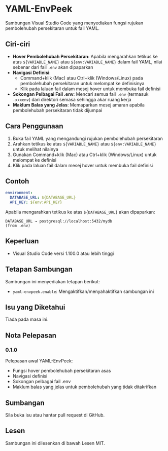 # YAML-EnvPeek

Sambungan Visual Studio Code yang menyediakan fungsi rujukan pembolehubah persekitaran untuk fail YAML.

## Ciri-ciri

- **Hover Pembolehubah Persekitaran**: Apabila mengarahkan tetikus ke atas `${VARIABLE_NAME}` atau `${env:VARIABLE_NAME}` dalam fail YAML, nilai sebenar dari fail `.env` akan dipaparkan
- **Navigasi Definisi**: 
  - Command+klik (Mac) atau Ctrl+klik (Windows/Linux) pada pembolehubah persekitaran untuk melompat ke definisinya
  - Klik pada laluan fail dalam mesej hover untuk membuka fail definisi
- **Sokongan Pelbagai Fail .env**: Mencari semua fail `.env` (termasuk `.xxxenv`) dari direktori semasa sehingga akar ruang kerja
- **Maklum Balas yang Jelas**: Memaparkan mesej amaran apabila pembolehubah persekitaran tidak dijumpai

## Cara Penggunaan

1. Buka fail YAML yang mengandungi rujukan pembolehubah persekitaran
2. Arahkan tetikus ke atas `${VARIABLE_NAME}` atau `${env:VARIABLE_NAME}` untuk melihat nilainya
3. Gunakan Command+klik (Mac) atau Ctrl+klik (Windows/Linux) untuk melompat ke definisi
4. Klik pada laluan fail dalam mesej hover untuk membuka fail definisi

## Contoh

```yaml
environment:
  DATABASE_URL: ${DATABASE_URL}
  API_KEY: ${env:API_KEY}
```

Apabila mengarahkan tetikus ke atas `${DATABASE_URL}` akan dipaparkan:
```
DATABASE_URL → postgresql://localhost:5432/mydb
(from .env)
```

## Keperluan

- Visual Studio Code versi 1.100.0 atau lebih tinggi

## Tetapan Sambungan

Sambungan ini menyediakan tetapan berikut:

* `yaml-envpeek.enable`: Mengaktifkan/menyahaktifkan sambungan ini

## Isu yang Diketahui

Tiada pada masa ini.

## Nota Pelepasan

### 0.1.0

Pelepasan awal YAML-EnvPeek:
- Fungsi hover pembolehubah persekitaran asas
- Navigasi definisi
- Sokongan pelbagai fail .env
- Maklum balas yang jelas untuk pembolehubah yang tidak ditakrifkan

## Sumbangan

Sila buka isu atau hantar pull request di GitHub.

## Lesen

Sambungan ini dilesenkan di bawah Lesen MIT. 